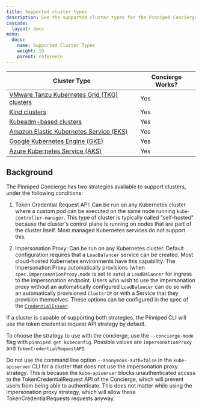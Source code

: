 ```yaml
---
title: Supported cluster types
description: See the supported cluster types for the Pinniped Concierge.
cascade:
  layout: docs
menu:
  docs:
    name: Supported Cluster Types
    weight: 10
    parent: reference
---
```


| **Cluster Type** | **Concierge Works?** |
|-|-|
| [VMware Tanzu Kubernetes Grid (TKG) clusters](https://tanzu.vmware.com/kubernetes-grid) | Yes |
| [Kind clusters](https://kind.sigs.k8s.io/) | Yes |
| [Kubeadm-based clusters](https://kubernetes.io/docs/reference/setup-tools/kubeadm/) | Yes |
| [Amazon Elastic Kubernetes Service (EKS)](https://aws.amazon.com/eks/) | Yes |
| [Google Kubernetes Engine (GKE)](https://cloud.google.com/kubernetes-engine) | Yes |
| [Azure Kubernetes Service (AKS)](https://azure.microsoft.com/en-us/overview/kubernetes-on-azure) | Yes |

## Background

The Pinniped Concierge has two strategies available to support clusters, under the following conditions:

1. Token Credential Request API: Can be run on any Kubernetes cluster where a custom pod can be executed on the same node running `kube-controller-manager`.
This type of cluster is typically called "self-hosted" because the cluster's control plane is running on nodes that are part of the cluster itself.
Most managed Kubernetes services do not support this.

2. Impersonation Proxy: Can be run on any Kubernetes cluster. Default configuration requires that a `LoadBalancer` service can be created. Most cloud-hosted Kubernetes environments have this
capability. The Impersonation Proxy automatically provisions (when `spec.impersonationProxy.mode` is set to `auto`) a `LoadBalancer` for ingress to the impersonation endpoint. Users who wish to use the impersonation proxy without an automatically
configured `LoadBalancer` can do so with an automatically provisioned `ClusterIP` or with a Service that they provision themselves. These options
can be configured in the spec of the [`CredentialIssuer`](https://github.com/vmware-tanzu/pinniped/blob/main/generated/latest/README.adoc#credentialissuer).

If a cluster is capable of supporting both strategies, the Pinniped CLI will use the
token credential request API strategy by default.

To choose the strategy to use with the concierge, use the `--concierge-mode` flag with `pinniped get kubeconfig`.
Possible values are `ImpersonationProxy` and `TokenCredentialRequestAPI`.

Do not use the command line option `--anonymous-auth=false` in the `kube-apiserver` CLI for a cluster that does not use the impersonation proxy strategy. This is because the `kube-apiserver` blocks unauthenticated access to the TokenCredentialRequest API of the Concierge, which will prevent users from being able to authenticate. 
This does not matter while using the impersonation proxy strategy, which will allow these TokenCredentialRequests requests anyway.
